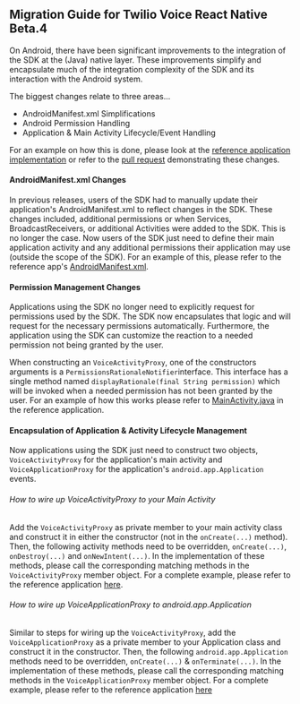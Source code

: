 ## Migration Guide for Twilio Voice React Native Beta.4
On Android, there have been significant improvements to the integration of the SDK at the (Java) 
native layer. These improvements simplify and encapsulate much of the integration complexity of 
the SDK and its interaction with the Android system.

The biggest changes relate to three areas...
* AndroidManifest.xml Simplifications
* Android Permission Handling
* Application & Main Activity Lifecycle/Event Handling 

For an example on how this is done, please look at the [reference application implementation](https://github.com/twilio/twilio-voice-react-native-app/tree/main)
or refer to the [pull request](https://github.com/twilio/twilio-voice-react-native-app/pull/129) 
demonstrating these changes.

#### AndroidManifest.xml Changes
In previous releases, users of the SDK had to manually update their application's AndroidManifest.xml 
to reflect changes in the SDK. These changes included, additional permissions or when 
Services, BroadcastReceivers, or additional Activities were added to the SDK. This is no longer the 
case. Now users of the SDK just need to define their main application activity and any additional
permissions their application may use (outside the scope of the SDK). For an example of this, please
refer to the reference app's [AndroidManifest.xml](https://github.com/twilio/twilio-voice-react-native-app/blob/main/app/android/app/src/main/AndroidManifest.xml).

#### Permission Management Changes
Applications using the SDK no longer need to explicitly request for permissions used by the SDK. The
SDK now encapsulates that logic and will request for the necessary permissions automatically. 
Furthermore, the application using the SDK can customize the reaction to a needed permission not 
being granted by the user.

When constructing an `VoiceActivityProxy`, one of the constructors arguments is a 
`PermissionsRationaleNotifier`interface. This interface has a single method named 
`displayRationale(final String permission)` which will be invoked when a needed permission has not
been granted by the user. For an example of how this works please refer to 
[MainActivity.java](https://github.com/twilio/twilio-voice-react-native-app/blob/8f0da0b95728d5bb198b26e889bf3dddbbd11776/app/android/app/src/main/java/com/twiliovoicereactnativereferenceapp/MainActivity.java#L36)
in the reference application.

#### Encapsulation of Application & Activity Lifecycle Management
Now applications using the SDK just need to construct two objects, `VoiceActivityProxy` for the 
application's main activity and `VoiceApplicationProxy` for the application's 
`android.app.Application` events.

###### How to wire up VoiceActivityProxy to your Main Activity
Add the `VoiceActivityProxy` as private member to your main activity class and construct it in
either the constructor (not in the `onCreate(...)` method). Then, the following activity methods
need to be overridden, `onCreate(...)`, `onDestroy(...)` and `onNewIntent(...)`. In the 
implementation of these methods, please call the corresponding matching methods in the 
`VoiceActivityProxy` member object. For a complete example, please refer to the reference 
application [here](https://github.com/twilio/twilio-voice-react-native-app/blob/main/app/android/app/src/main/java/com/twiliovoicereactnativereferenceapp/MainActivity.java).

###### How to wire up VoiceApplicationProxy to android.app.Application
Similar to steps for wiring up the `VoiceActivityProxy`, add the `VoiceApplicationProxy` as a 
private member to your Application class and construct it in the constructor. Then, the following
`android.app.Application` methods need to be overridden, `onCreate(...)` & `onTerminate(...)`. In
the implementation of these methods, please call the corresponding matching methods in the 
`VoiceApplicationProxy` member object. For a complete example, please refer to the reference 
application [here](https://github.com/twilio/twilio-voice-react-native-app/blob/main/app/android/app/src/main/java/com/twiliovoicereactnativereferenceapp/MainApplication.java)